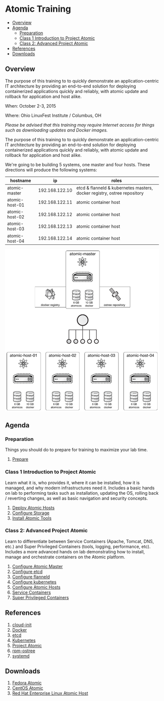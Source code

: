# Atomic Training

<!-- MarkdownTOC depth=4 autolink=true bracket=round -->

- [Overview](#overview)
- [Agenda](#agenda)
  - [Preparation](#preparation)
  - [Class 1 Introduction to Project Atomic](#class-1-introduction-to-project-atomic)
  - [Class 2: Advanced Project Atomic](#class-2-advanced-project-atomic)
- [References](#references)
- [Downloads](#downloads)

<!-- /MarkdownTOC -->

## Overview

The purpose of this training to to quickly demonstrate an application-centric IT architecture by providing an end-to-end solution for deploying containerized applications quickly and reliably, with atomic update and rollback for application and host alike.

When: October 2-3, 2015

Where: Ohio LinuxFest Institute / Columbus, OH

_Please be advised that this training may require Internet access for things such as downloading updates and Docker images._

The purpose of this training to to quickly demonstrate an application-centric IT architecture by providing an end-to-end solution for deploying containerized applications quickly and reliably, with atomic update and rollback for application and host alike.

We're going to be building 5 systems, one master and four hosts.  These directions will produce the following systems:

| hostname       | ip             | roles                                                                    |
|----------------|----------------|--------------------------------------------------------------------------|
| atomic-master  | 192.168.122.10 | etcd & flanneld & kubernetes masters, docker registry, ostree repository |
| atomic-host-01 | 192.168.122.11 | atomic container host                                                    |
| atomic-host-02 | 192.168.122.12 | atomic container host                                                    |
| atomic-host-03 | 192.168.122.13 | atomic container host                                                    |
| atomic-host-04 | 192.168.122.14 | atomic container host                                                    |


![Infrastructure Overview](infrastructure-diagram.png "Infrastructure Overview")

## Agenda

### Preparation

Things you should do to prepare for training to maximize your lab time.

1. [Prepare](prepare/README.md)

### Class 1 Introduction to Project Atomic

Learn what it is, who provides it, where it can be installed, how it is managed, and why modern infrastructures need it.  Includes a basic hands on lab to performing tasks such as installation, updating the OS, rolling back / reverting changes, as well as basic navigation and security concepts.

1. [Deploy Atomic Hosts](intro/deployAtomicHosts.md)
1. [Configure Storage](intro/configureStorage.md)
1. [Install Atomic Tools](intro/installAtomicTools.md)

### Class 2: Advanced Project Atomic

Learn to differentiate between Service Containers (Apache, Tomcat, DNS, etc.) and Super Privileged Containers (tools, logging, performance, etc).  Includes a more advanced hands on lab demonstrating how to install, manage and orchestrate containers on the Atomic platform.

1. [Configure Atomic Master](intro/configureAtomicMaster.md)
1. [Configure etcd](advanced/configFlannel.md)
1. [Configure flanneld](advanced/configFlannel.md)
1. [Configure kubernetes](advanced/configKubernetes.md)
1. [Configure Atomic Hosts](advanced/configAtomicHosts.md)
1. [Service Containers](advanced/svcContainers.md)
1. [Super Privileged Containers](advanced/spcContainers.md)

## References

1. [cloud-init](https://cloudinit.readthedocs.org/en/latest/)
1. [Docker](https://www.docker.io/)
1. [etcd](https://coreos.com/etcd/)
1. [Kubernetes](http://kubernetes.io/)
1. [Project Atomic](http://www.projectatomic.io/)
1. [rpm-ostree](http://www.projectatomic.io/docs/os-updates/)
1. [systemd](http://www.freedesktop.org/wiki/Software/systemd/)

## Downloads

1. [Fedora Atomic](https://getfedora.org/cloud/download/atomic.html)
1. [CentOS Atomic](http://cloud.centos.org/centos/7/atomic/images/)
1. [Red Hat Enterprise Linux Atomic Host](https://www.redhat.com/en/technologies/linux-platforms/enterprise-linux)
